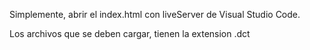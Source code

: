 Simplemente, abrir el index.html con liveServer de Visual Studio Code.

Los archivos que se deben cargar, tienen la extension .dct

